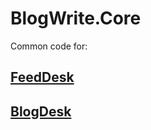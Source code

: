 ﻿# BlogWrite.Core

Common code for:

## [FeedDesk](https://torum.github.io/BlogWrite/FeedDesk/)

## [BlogDesk](https://torum.github.io/BlogWrite/BlogDesk/)